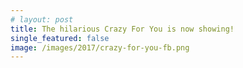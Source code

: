 ```yaml
---
# layout: post
title: The hilarious Crazy For You is now showing!
single_featured: false
image: /images/2017/crazy-for-you-fb.png
---
```


<script lang="ts">
  import Markdown from "$components/Markdown.svelte"
  import SeasonImage from "$components/SeasonImage.svelte"
  import yaml from "$data/_yaml"

  let production = yaml.productions["2017"][2]
</script>

<SeasonImage season="2017" imageFile={production.image} alt="{production.title} logo" />

<Markdown source={production.description} />
